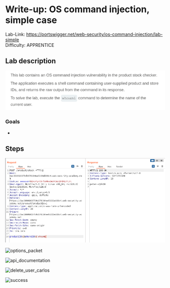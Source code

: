# Write-up: OS command injection, simple case

Lab-Link: <https://portswigger.net/web-security/os-command-injection/lab-simple>  
Difficulty: APPRENTICE  
  

## Lab description

![lab_description](img/1.png)

### Goals

- 

## Steps



![user_patch_req_captured](img/3.png)
 

![options_packet](img/5.png)

![api_documentation](img/6.png)

![delete_user_carlos](img/7.png)


![success](img/8.png)
